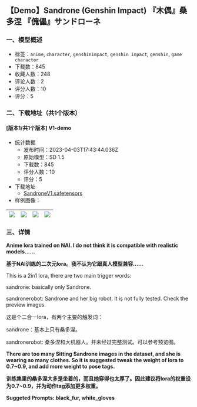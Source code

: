 ## 【Demo】Sandrone (Genshin Impact) 『木偶』桑多涅 『傀儡』サンドローネ
### 一、模型概述

- 标签：`anime`, `character`, `genshinimpact`, `genshin impact`, `genshin`, `game character`
- 下载数：845
- 收藏人数：248
- 评论人数：2
- 评分人数：10
- 评分：5

### 二、下载地址（共1个版本）

#### [版本1/共1个版本] V1-demo

- 统计数据
  - 发布时间：2023-04-03T17:43:44.036Z
  - 原始模型：SD 1.5
  - 下载数：845
  - 评分人数：10
  - 评分：5
- 下载地址
  - [SandroneV1.safetensors](https://civitai.com/api/download/models/34534)
- 样例图像：

| <img src="https://image.civitai.com/xG1nkqKTMzGDvpLrqFT7WA/5cae847d-7902-419d-544f-022b63126b00/width=450/394429.jpeg" /> | <img src="https://image.civitai.com/xG1nkqKTMzGDvpLrqFT7WA/89c6d41f-6dea-45e5-daa1-9e2e78fe4500/width=450/394428.jpeg" /> | <img src="https://image.civitai.com/xG1nkqKTMzGDvpLrqFT7WA/6d5b3896-d024-4af1-6252-d6126e39af00/width=450/394427.jpeg" /> | <img src="https://image.civitai.com/xG1nkqKTMzGDvpLrqFT7WA/9f8d1495-0243-4747-9f91-62e35ec61600/width=450/394452.jpeg" /> |
| ---- | ---- | ---- | ---- |


### 三、详情
<p><strong>Anime lora trained on NAI. I do not think it is compatible with realistic models……</strong></p><p><strong>基于NAI训练的二次元lora。我不认为它跟真人模型兼容……</strong></p><p>This is a 2in1 lora, there are two main trigger words:</p><p>sandrone: basically only Sandrone.</p><p>sandronerobot: Sandrone and her big robot. It is not fully tested. Check the preview images.</p><p>这是个二合一lora，有两个主要的触发词：</p><p>sandrone：基本上只有桑多涅。</p><p>sandronerobot: 桑多涅和大机器人。并未经过完整测试。可以参考预览图。</p><p><strong>There are too many Sitting Sandrone images in the dataset, and she is wearing so many clothes. So it is suggested tweak the weight of lora to 0.7~0.9, and add more weight to pose tags.</strong></p><p><strong>训练集里的桑多涅大多是坐着的，而且她穿得也太厚了。因此建议将lora的权重设为0.7~0.9，并为动作tag添加更多权重。</strong></p><p><strong>Suggeted Prompts: black_fur, white_gloves</strong></p>